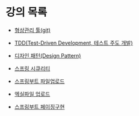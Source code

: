 # 강의 목록

- <a href='https://github.com/yonggyo1125/lectureETC/tree/master/1.%20%ED%98%95%EC%83%81%EA%B4%80%EB%A6%AC%20%ED%88%B4(git)'>형상관리 툴(git)</a>
- <a href='https://github.com/yonggyo1125/lectureETC/tree/master/2.%20TDD(Test-Driven%20Development%2C%20%ED%85%8C%EC%8A%A4%ED%8A%B8%20%EC%A3%BC%EB%8F%84%20%EA%B0%9C%EB%B0%9C)'>TDD(Test-Driven Development, 테스트 주도 개발)</a>
- <a href='https://github.com/yonggyo1125/lectureETC/tree/master/3.%20%EB%94%94%EC%9E%90%EC%9D%B8%20%ED%8C%A8%ED%84%B4(Design%20Pattern)'>디자인 패턴(Design Pattern)</a>

- <a href='https://drive.google.com/drive/folders/1i_R808OxXPQGL-5uz4Arv13hK7oqWphM?usp=share_link'>스프링 시큐리티</a>
- <a href="https://drive.google.com/drive/folders/1NDRH_MMzjovwMopxkYFxi0JSHHmxhH8v?usp=sharing">스프링부트 파일업로드</a>
- <a href="https://drive.google.com/drive/folders/1TquXbU8CdVDQ3qLkfMvo0BLO5pjUjcq8?usp=sharing">엑실파일 업로드</a>
- <a href="https://drive.google.com/drive/folders/1HC6ikdR5ABLkiySEi9GhUkYroPmRrp5n?usp=sharing">스프링부트 페이징구현</a>
